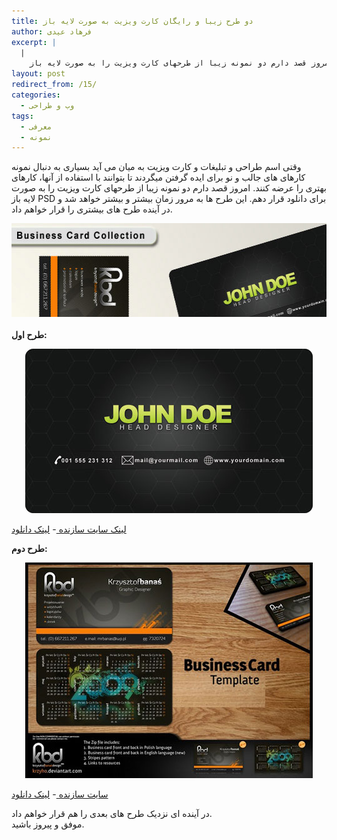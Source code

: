 ```yaml
---
title: دو طرح زیبا و رایگان کارت ویزیت به صورت لایه باز
author: فرهاد عیدی
excerpt: |
  |
    وقتی اسم طراحی و تبلیغات و کارت ویزیت به میان می آید بسیاری به دنبال نمونه کارهای های جالب و نو برای ایده گرفتن میگردند تا بتوانند با استفاده از آنها، کارهای بهتری را عرضه کنند. امروز قصد دارم دو نمونه زیبا از طرحهای کارت ویزیت را به صورت لایه باز PSD برای دانلود قرار دهم. این طرح ها به مرور زمان بیشتر و بیشتر خواهد شد و در آینده طرح های بیشتری را قرار خواهم داد.
layout: post
redirect_from: /15/
categories:
  - وب و طراحی
tags:
  - معرفی
  - نمونه
---
```

وقتی اسم طراحی و تبلیغات و کارت ویزیت به میان می آید بسیاری به دنبال نمونه کارهای های جالب و نو برای ایده گرفتن میگردند تا بتوانند با استفاده از آنها، کارهای بهتری را عرضه کنند. امروز قصد دارم دو نمونه زیبا از طرحهای کارت ویزیت را به صورت لایه باز PSD برای دانلود قرار دهم. این طرح ها به مرور زمان بیشتر و بیشتر خواهد شد و در آینده طرح های بیشتری را قرار خواهم داد.

<!-- more -->

  
<img alt="2 طرح زیبا و رایگان کارت ویزیت" src="/asset/legacy/2-beautiful-business-cards-psd.jpg" class="mt-image-center" style="text-align: center; display: block; margin: 0pt auto 20px;" width="560" height="150" />

**طرح اول:**

<p align="center">
  <img src="/asset/legacy/Business_Card_01.jpg" alt="Business Card PSD" title="Business Card 01" />
</p>

[لینک سایت سازنده ][1]- [لینک دانلود ][2]

**طرح دوم:**

<p align="center">
  <img src="/asset/legacy/Business_Card_02.jpg" alt="Business Card PSD" title="Business Card 02" />
</p>

[سایت سازنده ][3]- [لینک دانلود][4]

در آینده ای نزدیک طرح های بعدی را هم قرار خواهم داد.  
موفق و پیروز باشید.

 [1]: http://bogdan-pop.com/freebies-business-card-template
 [2]: http://bogdan-pop.com/wp-content/uploads/2009/06/business_card.psd
 [3]: http://www.dl4all.com/graphic/106962-premium-business-card-template-dec-2009.html
 [4]: http://hotfile.com/dl/19820634/63085bc/Premium.Business.Card.Template.2009_dl4all.com.rar.html